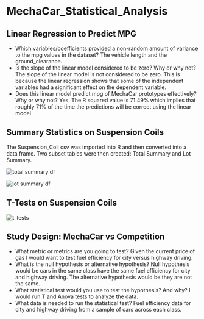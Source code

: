 # MechaCar_Statistical_Analysis

## Linear Regression to Predict MPG
- Which variables/coefficients provided a non-random amount of variance to the mpg values in the dataset?  The vehicle length and the ground_clearance. 
- Is the slope of the linear model considered to be zero? Why or why not?  The slope of the linear model is not considered to be zero. This is because the linear regression shows that some of the independent variables had a significant effect on the dependent variable.
- Does this linear model predict mpg of MechaCar prototypes effectively? Why or why not?  Yes.  The R squared value is 71.49% which implies that roughly 71% of the time the predictions will be correct using the linear model

## Summary Statistics on Suspension Coils
The Suspension_Coil csv was imported into R and then converted into a data frame.  Two subset tables were then created: Total Summary and Lot Summary.

![total summary df](https://user-images.githubusercontent.com/95188079/161436379-ed967d00-2fed-4e10-87b1-de0752caa031.png)

![lot summary df](https://user-images.githubusercontent.com/95188079/161436390-2fb32857-178e-4b28-9d6f-e9227d3f3524.png)


## T-Tests on Suspension Coils

![t_tests](https://user-images.githubusercontent.com/95188079/161436854-305027d7-6649-4b93-be7d-4dda39e0b9c8.png)


## Study Design: MechaCar vs Competition
- What metric or metrics are you going to test?  Given the current price of gas I would want to test fuel efficiency for city versus highway driving.
- What is the null hypothesis or alternative hypothesis?  Null hypothesis would be cars in the same class have the same fuel efficiency for city and highway driving.  The alternative hypothesis would be they are not the same.
- What statistical test would you use to test the hypothesis? And why?  I would run T and Anova tests to analyze the data.
- What data is needed to run the statistical test?  Fuel efficiency data for city and highway driving from a sample of cars across each class.

